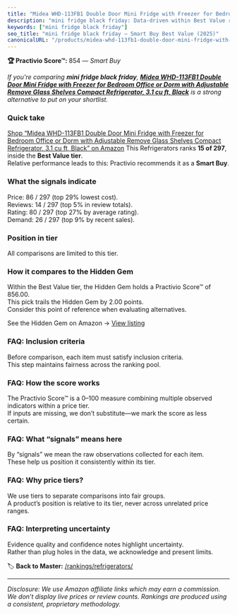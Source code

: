 ```yaml
---
title: "Midea WHD-113FB1 Double Door Mini Fridge with Freezer for Bedroom Office or Dorm with Adjustable Remove Glass Shelves Compact Refrigerator, 3.1 cu ft, Black"
description: "mini fridge black friday: Data-driven within Best Value ranking using the Practivio Score™. Positioned by quality, value, demand, findability, momentum."
keywords: ["mini fridge black friday"]
seo_title: "mini fridge black friday — Smart Buy Best Value (2025)"
canonicalURL: "/products/midea-whd-113fb1-double-door-mini-fridge-with-freezer-for-bedroom-office-or-dorm-with-adjustable-remove-glass-shelves-compact-refrigerator-31-cu-ft-black-B00MVVIMFG/"
---
```


**🏆 Practivio Score™:** 854 — _Smart Buy_


*If you're comparing **mini fridge black friday**, **[Midea WHD-113FB1 Double Door Mini Fridge with Freezer for Bedroom Office or Dorm with Adjustable Remove Glass Shelves Compact Refrigerator, 3.1 cu ft, Black](https://www.amazon.com/dp/B00MVVIMFG?tag=practivio-20)** is a strong alternative to put on your shortlist.*
### Quick take
[Shop “Midea WHD-113FB1 Double Door Mini Fridge with Freezer for Bedroom Office or Dorm with Adjustable Remove Glass Shelves Compact Refrigerator, 3.1 cu ft, Black” on Amazon](https://www.amazon.com/dp/B00MVVIMFG?tag=practivio-20)
This Refrigerators ranks **15 of 297**, inside the **Best Value tier**.  
Relative performance leads to this: Practivio recommends it as a **Smart Buy**.

### What the signals indicate
Price: 86 / 297 (top 29% lowest cost).  
Reviews: 14 / 297 (top 5% in review totals).  
Rating: 80 / 297 (top 27% by average rating).  
Demand: 26 / 297 (top 9% by recent sales).

### Position in tier
All comparisons are limited to this tier.

### How it compares to the Hidden Gem
Within the Best Value tier, the Hidden Gem holds a Practivio Score™ of 856.00.  
This pick trails the Hidden Gem by 2.00 points.  
Consider this point of reference when evaluating alternatives.  

See the Hidden Gem on Amazon → [View listing](https://www.amazon.com/dp/B07F9PH82Z?tag=practivio-20)

### FAQ: Inclusion criteria
Before comparison, each item must satisfy inclusion criteria.  
This step maintains fairness across the ranking pool.

### FAQ: How the score works
The Practivio Score™ is a 0–100 measure combining multiple observed indicators within a price tier.  
If inputs are missing, we don’t substitute—we mark the score as less certain.

### FAQ: What “signals” means here
By “signals” we mean the raw observations collected for each item.  
These help us position it consistently within its tier.

### FAQ: Why price tiers?
We use tiers to separate comparisons into fair groups.  
A product’s position is relative to its tier, never across unrelated price ranges.

### FAQ: Interpreting uncertainty
Evidence quality and confidence notes highlight uncertainty.  
Rather than plug holes in the data, we acknowledge and present limits.


🏷️ **Back to Master:** [/rankings/refrigerators/](/rankings/refrigerators/)

---
_Disclosure: We use Amazon affiliate links which may earn a commission. We don’t display live prices or review counts. Rankings are produced using a consistent, proprietary methodology._
